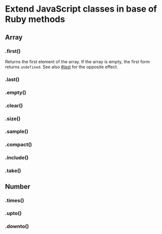 # Extend JavaScript classes in base of Ruby methods

## Array

### .first()

Returns the first element of the array. If the array is empty, the first form returns `undefined`. See also [#last](#last) for the opposite effect.

### .last()

### .empty()

### .clear()

### .size()

### .sample()

### .compact()

### .include()

### .take()

## Number

### .times()

### .upto()

### .downto()